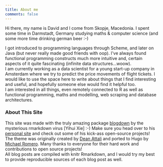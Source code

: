 ```yaml
---
title: About me
comments: false
---
```


Hi there, my name is David and I come from Skopje, Macedonia. I spent some time in Darmstadt, Germany studying maths & computer science (and some more time drinking german beer :-)  

I got introduced to programming languages through Scheme, and later on Java (but never really made good friends with oop). I've always found functional programming constructs much more intuitive and, certain aspects of it quite fascinating (infinite data structures...woow).  
I am currently working as a data scientist for a young start-up company in Amsterdam where we try to predict the price movements of flight tickets. I would like to use the space here to write about things that I find interesting and useful, and hopefully someone else would find it helpful too.  
I am interested in all things, even remotely connected to R as well as functional programming, maths and modelling, web scraping and database architectures.  

### About This Site  

This site was made with the truly amazing package [blogdown](https://github.com/rstudio/blogdown) by the mysterious rmarkdown virus [Yihui Xie] :-) Make sure you head over to his [personal site](https://yihui.name/) and check out some of his kick-ass open-source projects!  
The theme was originally created by [Dean Attali](http://deanattali.com/) and ported to Hugo by [Michael Romero](https://github.com/halogenica/beautifulhugo). Many thanks to everyone for their hard work and contributions to open source projects!  
All blog posts are compiled with knitr Rmarkdown, and I would try my best to provide reproducible sources of each blog post as well.